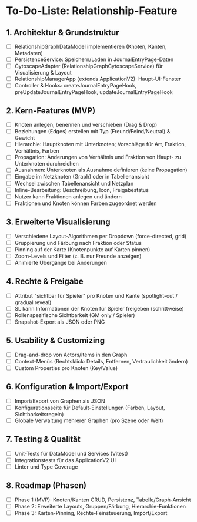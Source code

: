 # To-Do-Liste: Relationship-Feature

## 1. Architektur & Grundstruktur
- [ ] RelationshipGraphDataModel implementieren (Knoten, Kanten, Metadaten)
- [ ] PersistenceService: Speichern/Laden in JournalEntryPage-Daten
- [ ] CytoscapeAdapter (RelationshipGraphCytoscapeService) für Visualisierung & Layout
- [ ] RelationshipManagerApp (extends ApplicationV2): Haupt-UI-Fenster
- [ ] Controller & Hooks: createJournalEntryPageHook, preUpdateJournalEntryPageHook, updateJournalEntryPageHook

## 2. Kern-Features (MVP)
- [ ] Knoten anlegen, benennen und verschieben (Drag & Drop)
- [ ] Beziehungen (Edges) erstellen mit Typ (Freund/Feind/Neutral) & Gewicht
- [ ] Hierarchie: Hauptknoten mit Unterknoten; Vorschläge für Art, Fraktion, Verhältnis, Farben
- [ ] Propagation: Änderungen von Verhältnis und Fraktion von Haupt- zu Unterknoten durchreichen
- [ ] Ausnahmen: Unterknoten als Ausnahme definieren (keine Propagation)
- [ ] Eingabe im Netzknoten (Graph) oder in Tabellenansicht
- [ ] Wechsel zwischen Tabellenansicht und Netzplan
- [ ] Inline-Bearbeitung: Beschreibung, Icon, Freigabestatus
- [ ] Nutzer kann Fraktionen anlegen und ändern
- [ ] Fraktionen und Knoten können Farben zugeordnet werden

## 3. Erweiterte Visualisierung
- [ ] Verschiedene Layout-Algorithmen per Dropdown (force-directed, grid)
- [ ] Gruppierung und Färbung nach Fraktion oder Status
- [ ] Pinning auf der Karte (Knotenpunkte auf Karten pinnen)
- [ ] Zoom-Levels und Filter (z. B. nur Freunde anzeigen)
- [ ] Animierte Übergänge bei Änderungen

## 4. Rechte & Freigabe
- [ ] Attribut "sichtbar für Spieler" pro Knoten und Kante (spotlight-out / gradual reveal)
- [ ] SL kann Informationen der Knoten für Spieler freigeben (schrittweise)
- [ ] Rollenspezifische Sichtbarkeit (GM only / Spieler)
- [ ] Snapshot-Export als JSON oder PNG

## 5. Usability & Customizing
- [ ] Drag-and-drop von Actors/Items in den Graph
- [ ] Context-Menüs (Rechtsklick: Details, Entfernen, Vertraulichkeit ändern)
- [ ] Custom Properties pro Knoten (Key/Value)

## 6. Konfiguration & Import/Export
- [ ] Import/Export von Graphen als JSON
- [ ] Konfigurationsseite für Default-Einstellungen (Farben, Layout, Sichtbarkeitsregeln)
- [ ] Globale Verwaltung mehrerer Graphen (pro Szene oder Welt)

## 7. Testing & Qualität
- [ ] Unit-Tests für DataModel und Services (Vitest)
- [ ] Integrationstests für das ApplicationV2 UI
- [ ] Linter und Type Coverage

## 8. Roadmap (Phasen)
- [ ] Phase 1 (MVP): Knoten/Kanten CRUD, Persistenz, Tabelle/Graph-Ansicht
- [ ] Phase 2: Erweiterte Layouts, Gruppen/Färbung, Hierarchie-Funktionen
- [ ] Phase 3: Karten-Pinning, Rechte-Feinsteuerung, Import/Export 